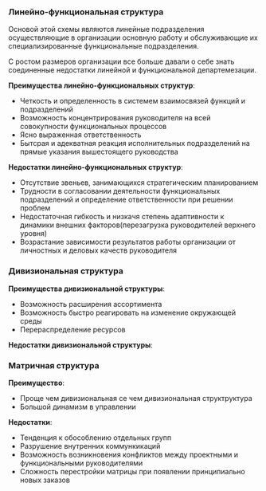 ### Линейно-функциональная структура

Основой этой схемы являются линейные подразделения осуществляющие в организации основную работу и обслуживающие их специализированные функциональные подразделения.  

С ростом размеров организации все больше давали о себе знать соединенные недостатки линейной и функциональной департемезации.  

**Преимущества линейно-функциональных  структур**:
- Четкость и определенность в системем взаимосвязей функций и подразделений  
- Возможность концентрирования руководителя на всей совокупности функциональных процессов  
- Ясно выраженная ответственность  
- Бытсрая и адекватная реакция исполнительных подразделений на прямые указания вышестоящего руководства  

**Недостатки линейно-функциональных структур**:
- Отсутствие звеньев, занимающихся стратегическим планированием  
- Трудности в согласовании деятельности функциональных подразделений и определение ответственности при решении проблем   
- Недостаточная гибкость и низкачя степень адаптивности к динамики внешних факторов(перезагрузка руководителей верхнего уровня)
- Возрастание зависимости результатов работы организации от личностных и деловых качеств руководителя  


### Дивизиональная структура

**Преимущества дивизиональной структуры**:
- Возможность расширения ассортимента  
- Возможность быстро реагировать на изменение окружающей среды  
- Перераспределение ресурсов  

**Недостатки дивизиональной структуры**:


### Матричная структура

**Преимущество**:
- Проще чем дивизиональная се чем дивизиональная структруктура  
- Большой динамизм в управлении  

**Недостатки**:
- Тенденция к обособлению отдельных групп
- Разрушение внутренних коммункикаций  
- Возможность возникновения конфликтов между проектными и функциональными руководителями  
- Сложность перестройки матрицы при появлении принципиально новых заказов  

